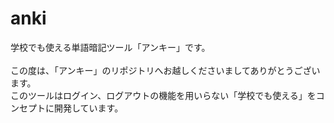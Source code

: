 # anki
学校でも使える単語暗記ツール「アンキー」です。<br>
<br>
この度は、「アンキー」のリポジトリへお越しくださいましてありがとうございます。<br>
このツールはログイン、ログアウトの機能を用いらない「学校でも使える」をコンセプトに開発しています。

